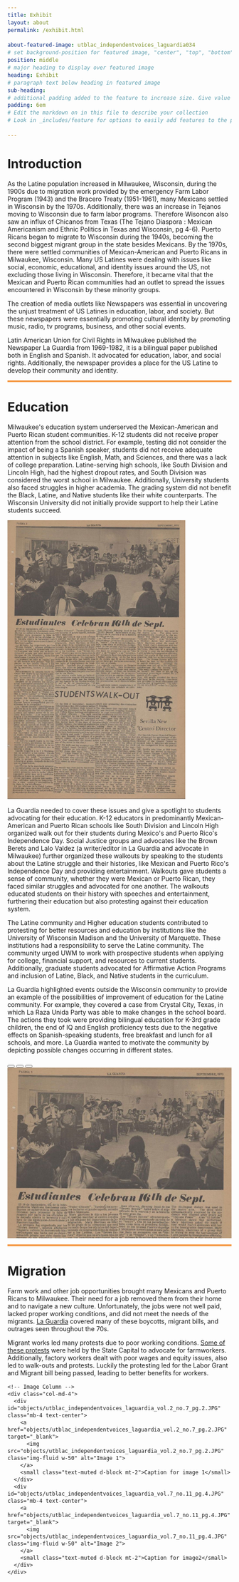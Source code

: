 ```yaml
---
title: Exhibit
layout: about
permalink: /exhibit.html

about-featured-image: utblac_independentvoices_laguardia034
# set background-position for featured image, "center", "top", "bottom"
position: middle
# major heading to display over featured image
heading: Exhibit
# paragraph text below heading in featured image
sub-heading: 
# additional padding added to the feature to increase size. Give value in em or px, e.g. "5em".
padding: 6em
# Edit the markdown on in this file to describe your collection
# Look in _includes/feature for options to easily add features to the page

---
```



# Introduction #

As the Latine population increased in Milwaukee, Wisconsin, during the 1900s due to migration work provided by the emergency Farm Labor Program (1943) and the Bracero Treaty (1951-1961), many Mexicans settled in Wisconsin by the 1970s. Additionally, there was an increase in Tejanos moving to Wisconsin due to farm labor programs. Therefore Wisoncon also saw an influx of Chicanos from Texas (The Tejano Diaspora : Mexican Americanism and Ethnic Politics in Texas and Wisconsin, pg 4-6). Puerto Ricans began to migrate to Wisconsin during the 1940s, becoming the second biggest migrant group in the state besides Mexicans. 
By the 1970s, there were settled communities of Mexican-American and Puerto Ricans in Milwaukee, Wisconsin. Many US Latines were dealing with issues like social, economic, educational, and identity issues around the US, not excluding those living in Wisconsin. Therefore, it became vital that the Mexican and Puerto Rican communities had an outlet to spread the issues encountered in Wisconsin by these minority groups. 

The creation of media outlets like Newspapers was essential in uncovering the unjust treatment of US Latines in education, labor, and society. But these newspapers were essentially promoting cultural identity by promoting music, radio, tv programs, business, and other social events. 

Latin American Union for Civil Rights in Milwaukee published the Newspaper La Guardia from 1969-1982, it is a bilingual paper published both in English and Spanish. It advocated for education, labor, and social rights. Additionally, the newspaper provides a place for the US Latine to develop their community and identity. 


<!-- Section 1 content -->

<hr style="border: none; height: 4px; background-color: #f59842;">

<!-- Section 2 content -->

# Education #

Milwaukee's education system underserved the Mexican-American and Puerto Rican student communities. K-12 students did not receive proper attention from the school district. For example, testing did not consider the impact of being a Spanish speaker, students did not receive adequate attention in subjects like English, Math, and Sciences, and there was a lack of college preparation. Latine-serving high schools, like South Division and Lincoln High, had the highest dropout rates, and South Division was considered the worst school in Milwaukee. Additionally, University students also faced struggles in higher academia. The grading system did not benefit the Black, Latine, and Native students like their white counterparts. The Wisconsin University did not initially provide support to help their Latine students succeed.  

<a href="objects/utblac_independentvoices_laguardia_vol.2_no.1_pg3.JPG" target="_blank">
    <img src="objects/utblac_independentvoices_laguardia_vol.2_no.1_pg3.JPG" class="float-start me-3 mb-3" alt="Descriptive Alt Text" style="width: 400px;">
 </a>

La Guardia needed to cover these issues and give a spotlight to students advocating for their education. K-12 educators in predominantly Mexican-American and Puerto Rican schools like South Division and Lincoln High organized walk out for their students during Mexico's and Puerto Rico's Independence Day. Social Justice groups and advocates like the Brown Berets and Lalo Valdez (a writer/editor in La Guardia and advocate in Milwaukee) further organized these walkouts by speaking to the students about the Latine struggle and their histories, like Mexican and Puerto Rico's Independence Day and providing entertainment. Walkouts gave students a sense of community, whether they were Mexican or Puerto Rican, they faced similar struggles and advocated for one another. The walkouts educated students on their history with speeches and entertainment, furthering their education but also protesting against their education system. 

The Latine community and Higher education students contributed to protesting for better resources and education by institutions like the University of Wisconsin Madison and the University of Marquette. These institutions had a responsibility to serve the Latine community. The community urged UWM to work with prospective students when applying for college, financial support, and resources to current students. Additionally, graduate students advocated for Affirmative Action Programs and inclusion of Latine, Black, and Native students in the curriculum. 

La Guardia highlighted events outside the Wisconsin community to provide an example of the possibilities of improvement of education for the Latine community. For example, they covered a case from Crystal City, Texas, in which La Raza Unida Party was able to make changes in the school board. The actions they took were providing bilingual education for K-3rd grade children, the end of IQ and English proficiency tests due to the negative effects on Spanish-speaking students, free breakfast and lunch for all schools, and more. La Guardia wanted to motivate the community by depicting possible changes occurring in different states.
  

<div style="max-width: 600px;" class="ms-0 me-auto">
  <div id="carouselExampleIndicators" class="carousel slide" data-bs-ride="carousel" style="height: 400px; overflow: hidden;">
    <div class="carousel-indicators">
      <button type="button" data-bs-target="#carouselExampleIndicators" data-bs-slide-to="0" class="active" aria-current="true" aria-label="Slide 1"></button>
      <button type="button" data-bs-target="#carouselExampleIndicators" data-bs-slide-to="1" aria-label="Slide 2"></button>
      <button type="button" data-bs-target="#carouselExampleIndicators" data-bs-slide-to="2" aria-label="Slide 3"></button>
    </div>
    <div class="carousel-inner">
      <div class="carousel-item active">
        <a href="objects/utblac_independentvoices_laguardia_vol.2_no.1_pg3.JPG" target="_blank">
          <img src="objects/utblac_independentvoices_laguardia_vol.2_no.1_pg3.JPG" class="d-block mx-auto" style="max-height: 100%; max-width: 100%; object-fit: contain;" alt="First slide">
        </a>
      </div>
      <div class="carousel-item">
        <a href="objects/utblac_independentvoices_laguardia_vol.2_no.1_pg4.JPG" target="_blank">
          <img src="objects/utblac_independentvoices_laguardia_vol.2_no.1_pg4.JPG" class="d-block mx-auto" style="max-height: 100%; max-width: 100%; object-fit: contain;" alt="Second slide">
        </a>
      </div>
      <div class="carousel-item">
        <a href="objects/utblac_independentvoices_laguardia_vol.2_no.1_pg5.JPG" target="_blank">
          <img src="objects/utblac_independentvoices_laguardia_vol.2_no.1_pg5.JPG" class="d-block mx-auto" style="max-height: 100%; max-width: 100%; object-fit: contain;" alt="Third slide">
        </a>
      </div>
    </div>
    <button class="carousel-control-prev" type="button" data-bs-target="#carouselExampleIndicators" data-bs-slide="prev">
      <span class="carousel-control-prev-icon" aria-hidden="true"></span>
      <span class="visually-hidden">Previous</span>
    </button>
    <button class="carousel-control-next" type="button" data-bs-target="#carouselExampleIndicators" data-bs-slide="next">
        <span class="carousel-control-next-icon" aria-hidden="true"></span>
        <span class="visually-hidden">Next</span>
    </button>
  </div> <!-- closes #carouselExampleIndicators -->
</div> <!-- closes the max-width wrapper -->

<!-- Section 1 content -->

<hr style="border: none; height: 4px; background-color: #f59842;">

<!-- Section 2 content -->

# Migration #


<div class="container my-5">
  <div class="row">
    <!-- Text Column -->
    <div class="col-md-8">
      <p>
        Farm work and other job opportunities brought many Mexicans and Puerto Ricans to Milwaukee. Their need for a job removed them from their home and to navigate a new culture. Unfortunately, the jobs were not well paid, lacked proper working conditions, and did not meet the needs of the migrants. <a href="objects/utblac_independentvoices_laguardia_vol.2_no.7_pg.2.JPG">La Guardia</a> covered many of these boycotts, migrant bills, and outrages seen throughout the 70s.
      </p>
      <p>
        Migrant works led many protests due to poor working conditions. <a href="objects/utblac_independentvoices_laguardia_vol.7_no.11_pg.4.JPG">Some of these protests</a> were held by the State Capital to advocate for farmworkers. Additionally, factory workers dealt with poor wages and equity issues, also led to walk-outs and protests. Luckily the protesting led for the Labor Grant and Migrant bill being passed, leading to better benefits for workers.         
      </p>
    </div>

    <!-- Image Column -->
    <div class="col-md-4">
      <div id="objects/utblac_independentvoices_laguardia_vol.2_no.7_pg.2.JPG" class="mb-4 text-center">
        <a href="objects/utblac_independentvoices_laguardia_vol.2_no.7_pg.2.JPG" target="_blank">
          <img src="objects/utblac_independentvoices_laguardia_vol.2_no.7_pg.2.JPG" class="img-fluid w-50" alt="Image 1">
        </a>
        <small class="text-muted d-block mt-2">Caption for image 1</small>
      </div>
      <div id="objects/utblac_independentvoices_laguardia_vol.7_no.11_pg.4.JPG" class="mb-4 text-center">
        <a href="objects/utblac_independentvoices_laguardia_vol.7_no.11_pg.4.JPG" target="_blank">
          <img src="objects/utblac_independentvoices_laguardia_vol.7_no.11_pg.4.JPG" class="img-fluid w-50" alt="Image 2">
        </a>
        <small class="text-muted d-block mt-2">Caption for image2</small>
      </div>
    </div>
  </div>
</div>




    


      




